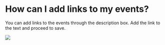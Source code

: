 # How can I add links to my events?

<p class="no-margin">You can add links to the events through the description box. Add the link to the text and proceed to save.</p>
<p class="no-margin"></p>
<div class="intercom-container"><img src="/assets/img/teams-pro/image_105.png"></div>

<Intercom />
<Clarity />
<GoogleAnalytics />

